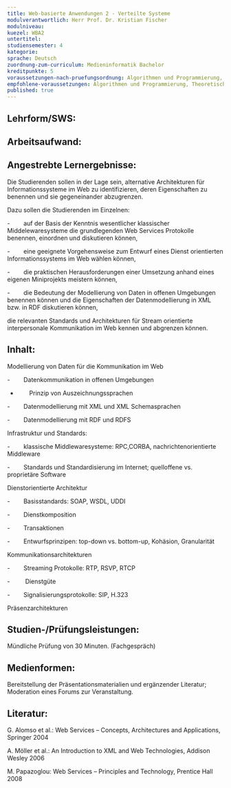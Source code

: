 ```yaml
---
title: Web-basierte Anwendungen 2 - Verteilte Systeme
modulverantwortlich: Herr Prof. Dr. Kristian Fischer
modulniveau:
kuezel: WBA2
untertitel:
studiensemester: 4
kategorie:
sprache: Deutsch
zuordnung-zum-curriculum: Medieninformatik Bachelor
kreditpunkte: 5
voraussetzungen-nach-pruefungsordnung: Algorithmen und Programmierung, Theoretische Informatik, Kommunikationstechnik, Netzbasierte Anwendungen, Datenbanken
empfohlene-voraussetzungen: Algorithmen und Programmierung, Theoretische Informatik, Kommunikationstechnik, Netzbasierte Anwendungen, Datenbanken
published: true
---
```


## Lehrform/SWS:


## Arbeitsaufwand:

## Angestrebte Lernergebnisse:
Die Studierenden sollen in der Lage sein, alternative Architekturen für Informationssysteme im Web zu identifizieren, deren Eigenschaften zu benennen und sie gegeneinander abzugrenzen.  


Dazu sollen die Studierenden im Einzelnen:  


-        auf der Basis der Kenntnis wesentlicher klassischer Middelewaresysteme die grundlegenden Web Services Protokolle benennen, einordnen und diskutieren können,  


-        eine geeignete Vorgehensweise zum Entwurf eines Dienst orientierten Informationssystems im Web wählen können,  


-        die praktischen Herausforderungen einer Umsetzung anhand eines eigenen Miniprojekts meistern können,  


-        die Bedeutung der Modellierung von Daten in offenen Umgebungen benennen können und die Eigenschaften der Datenmodellierung in XML bzw. in RDF diskutieren können,  


die relevanten Standards und Architekturen für Stream orientierte interpersonale Kommunikation im Web kennen und abgrenzen können. 

## Inhalt:
Modellierung von Daten für die Kommunikation im Web  


-        Datenkommunikation in offenen Umgebungen  


-        Prinzip von Auszeichnungssprachen  


-        Datenmodellierung mit XML und XML Schemasprachen  


-        Datenmodellierung mit RDF und RDFS  


Infrastruktur und Standards:  


-        klassische Middlewaresysteme: RPC,CORBA, nachrichtenorientierte Middleware  


-        Standards und Standardisierung im Internet; quelloffene vs. proprietäre Software  


Dienstorientierte Architektur  


-        Basisstandards: SOAP, WSDL, UDDI  


-        Dienstkomposition  


-        Transaktionen  


-        Entwurfsprinzipen: top-down vs. bottom-up, Kohäsion, Granularität  


Kommunikationsarchitekturen  


-        Streaming Protokolle: RTP, RSVP, RTCP  


-         Dienstgüte  


-        Signalisierungsprotokolle: SIP, H.323  


Präsenzarchitekturen

## Studien-/Prüfungsleistungen:
Mündliche Prüfung von 30 Minuten. (Fachgespräch)

## Medienformen:
Bereitstellung der Präsentationsmaterialien und ergänzender Literatur; Moderation eines Forums zur Veranstaltung.

## Literatur:
G. Alomso et al.: Web Services – Concepts, Architectures and Applications, Springer 2004  


A. Möller et al.: An Introduction to XML and Web Technologies, Addison Wesley 2006  


M. Papazoglou: Web Services – Principles and Technology, Prentice Hall 2008

